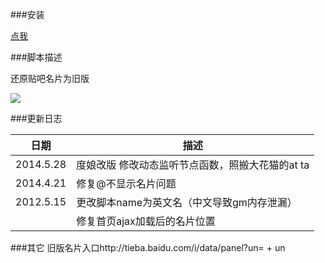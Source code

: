 ###安装  

[点我](https://github.com/iMyon/gm_scripts/raw/master/%E8%B4%B4%E5%90%A7%E5%90%8D%E7%89%87%E8%BF%98%E5%8E%9F%E6%97%A7%E7%89%88/180350.user.js)

###脚本描述  

还原贴吧名片为旧版 

![](http://ww4.sinaimg.cn/large/dce4a41ejw1eedgk3yybxj20bo04s74m.jpg)

###更新日志 

日期        |   描述
------------|-------------------
2014.5.28   |   度娘改版 修改动态监听节点函数，照搬大花猫的at ta
2014.4.21   |   修复@不显示名片问题
2012.5.15   |   更改脚本name为英文名（中文导致gm内存泄漏）
            |   修复首页ajax加载后的名片位置

###其它 
旧版名片入口http://tieba.baidu.com/i/data/panel?un= + un
